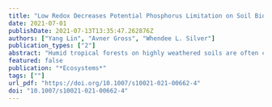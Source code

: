 ```yaml
---
title: "Low Redox Decreases Potential Phosphorus Limitation on Soil Biogeochemical Cycling Along a Tropical Rainfall Gradient"
date: 2021-07-01
publishDate: 2021-07-13T13:35:47.262876Z
authors: ["Yang Lin", "Avner Gross", "Whendee L. Silver"]
publication_types: ["2"]
abstract: "Humid tropical forests on highly weathered soils are often characterized by low bioavailable phosphorus (P) concentrations. These ecosystems also often experience low and fluctuating redox conditions. Little is known about how soil redox conditions affect P availability and how this might feedback on biogeochemical cycling. Here we used soils from a wet tropical rainfall gradient in Puerto Rico to explore the effects of redox on P bioavailability and associated biogeochemical processes. Concentrations of soil carbon (C) and poorly crystalline iron (Fe) and aluminum (Al) minerals increased at least twofold with increasing rainfall, reflecting stronger anaerobic conditions at wetter sites and associated declines in decomposition. The fraction of the total P pool in the NaOH-extractable organic form also generally increased with increasing rainfall. In a laboratory incubation experiment using three sites along the gradient, P amendment increased aerobic CO2 production. However, anaerobic processes, including anaerobic respiration, Fe reduction, and methanogenesis, increased with P amendment at the driest site only. Microbial biomass C:P ratios decreased with P amendment under anoxic conditions at the driest site, an indicator of possible microbial P limitation at this site. Both microbial biomass C and P concentrations were lower under anoxic conditions than under oxic conditions across all soils, suggesting that anoxic conditions could be a more limiting factor to microbes than P concentrations. Overall, our results demonstrate that redox conditions regulate the extent of P limitation to biogeochemical processes in tropical forest soils. Phosphorus limitation was pronounced in aerated environments with low mean annual rainfall, whereas low redox conditions or associated factors under high rainfall conditions may have a stronger impact on biogeochemical cycling than P availability."
featured: false
publication: "*Ecosystems*"
tags: [""]
url_pdf: "https://doi.org/10.1007/s10021-021-00662-4"
doi: "10.1007/s10021-021-00662-4"
---
```


